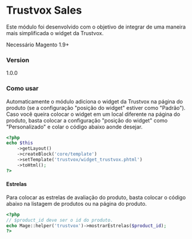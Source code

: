 # Trustvox Sales

Este módulo foi desenvolvido com o objetivo de integrar de uma maneira mais simplificada o widget da Trustvox.

Necessário Magento 1.9+

### Version
1.0.0

### Como usar

Automaticamente o módulo adiciona o widget da Trustvox na página do produto (se a configuração "posição do widget" estiver como "Padrão"). Caso você queira colocar o widget em um local diferente na página do produto, basta colocar a configuração "posição do widget" como "Personalizado" e colar o código abaixo aonde desejar.

```php
<?php
echo $this
    ->getLayout()
    ->createBlock('core/template')
    ->setTemplate('trustvox/widget_trustvox.phtml')
    ->toHtml();
?>
```

#### Estrelas
Para colocar as estrelas de avaliação do produto, basta colocar o código abaixo na listagem de produtos ou na página do produto.

```php
<?php
// $product_id deve ser o id do produto.
echo Mage::helper('trustvox')->mostrarEstrelas($product_id);
?>
```
